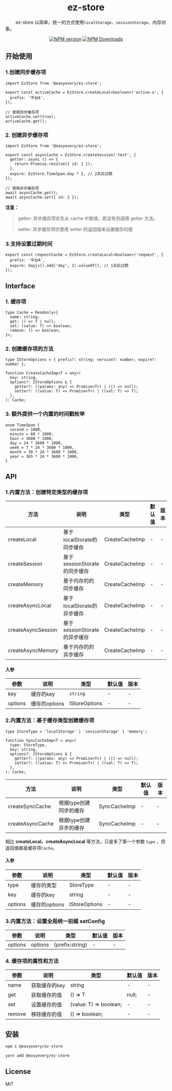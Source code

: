 <p><h1 align='center'>ez-store</h1></p>

<span style="margin-left:32px">ez-store</span> 以简单，统一的方式使用`localStorage`、`sessionStorage`、内存对象。

<p align="center">
<a href="https://www.npmjs.com/package/@easyevery/ez-store" target="__blank"><img src="https://img.shields.io/npm/v/@easyevery/ez-store?color=2B90B6&label=" alt="NPM version"></a>
<a href="https://www.npmjs.com/package/@easyevery/ez-store" target="__blank"><img alt="NPM Downloads" src="https://img.shields.io/npm/dm/@easyevery/ez-store?color=349dbe&label="></a>

</p>

## 开始使用

### 1.创建同步缓存项

```tsx | pure
import EzStore from '@easyevery/ez-store';

export const activeCache = EzStore.createLocal<boolean>('active-a', {
  prefix: '平台A',
});

// 使用同步缓存项
activeCache.set(true);
activeCache.get();
```

### 2. 创建异步缓存项

```tsx | pure
import EzStore from '@easyevery/ez-store';

export const asyncCache = EzStore.createSession('test', {
  getter: async () => {
    return Promise.resolve({ id: 1 });
  },
  expire: EzStore.TimeSpan.day * 2, // 2天后过期
});

// 使用异步缓存项
await asyncCache.get();
await asyncCache.set({ id: 2 });
```

**注意：**

> getter: 异步缓存项优先从 cache 中取值，若没有则调用 getter 方法。

> setter: 异步缓存项优使用 setter 的返回值来设置缓存的值

### 3.支持设置过期时间

```tsx | pure
export const requestCache = EzStore.createLocal<boolean>('request', {
  prefix: '平台A',
  expire: dayjs().add('day', 1).valueOf(), // 1天后过期
});
```

## Interface

### 1. 缓存项

```tsx | pure
type Cache = Readonly<{
  name: string;
  get: () => T | null;
  set: (value: T) => boolean;
  remove: () => boolean;
}>;
```

### 2. 创建缓存项的方法

```tsx | pure
type IStoreOptions = { prefix?: string; version?: number; expire?: number };

function CreateCacheImp<T = any>(
  key: string,
  options?: IStoreOptions & {
    getter?: ((params: any) => Promise<T>) | (() => null);
    setter?: ((value: T) => Promise<T>) | ((val: T) => T);
  },
): Cache;
```

### 3. 额外提供一个内置的时间戳枚举

```tsx | pure
enum TimeSpan {
  second = 1000,
  minute = 60 * 1000,
  hour = 3600 * 1000,
  day = 24 * 3600 * 1000,
  week = 7 * 24 * 3600 * 1000,
  month = 30 * 24 * 3600 * 1000,
  year = 365 * 24 * 3600 * 1000,
}
```

## API

### 1.内置方法：创建特定类型的缓存项

<!-- prettier-ignore -->
| 方法 | 说明 | 类型 | 默认值 | 版本 |
| -------- | ------------ | ------------ | ------ | ------ |
| createLocal| 基于localStorate的同步缓存     | <a>CreateCacheImp</a>     |     -  |   -    |
| createSession| 基于sessionStorate的同步缓存     | <a>CreateCacheImp</a>     |     -  |   -    |
| createMemory| 基于内存的的同步缓存     | <a>CreateCacheImp</a>     |     -  |   -    |
| createAsyncLocal| 基于localStorate的异步缓存     | <a>CreateCacheImp</a>     |     -  |   -    |
| createAsyncSession   | 基于sessionStorate的异步缓存     | <a>CreateCacheImp</a>     |     -  |   -    |
| createAsyncMemory| 基于内存的的异步缓存     | <a>CreateCacheImp</a>     |     -  |   -    |

#### 入参

<!-- prettier-ignore -->
| 参数 | 说明 | 类型 | 默认值 | 版本 |
| -------- | ------------ | ------------ | ------ | ------ |
| key      | 缓存的key     | `string`     |     -  |   -    |
| options  | 缓存的options     | <a>IStoreOptions</a>   |     -  |   -    |

### 2.内置方法：基于缓存类型创建缓存项

```tsx | pure
type StoreType = 'localStorage' | 'sessionStorage' | 'memory';

function SyncCacheImp<T = any>(
  type: StoreType,
  key: string,
  options?: IStoreOptions & {
    getter?: ((params: any) => Promise<T>) | (() => null);
    setter?: ((value: T) => Promise<T>) | ((val: T) => T);
  },
): Cache;
```

<!-- prettier-ignore -->
| 方法 | 说明 | 类型 | 默认值 | 版本 |
| -------- | ------------ | ------------ | ------ | ------ |
| createSyncCache| 根据<a>type</a>创建同步的缓存     | <a>SyncCacheImp</a>     |     -  |   -    |
| createAsyncCache| 根据<a>type</a>创建异步的缓存     | <a>SyncCacheImp</a>     |     -  |   -    |

相比 **createLocal、createAsyncLocal** 等方法，只是多了第一个参数 `type` ，但返回值都是缓存项`Cache`。

#### 入参

<!-- prettier-ignore -->
| 参数 | 说明 | 类型 | 默认值 | 版本 |
| -------- | -------------| ------------ | ------ | ------ |
| type     | 缓存的类型     | <a>StoreType</a>     |     -  |   -    |
| key      | 缓存的key     | <a>string</a>          |     -  |   -    |
| options  | 缓存的options     | <a>IStoreOptions</a>   |     -  |   -    |

### 3.内置方法：设置全局统一前缀 setConfig

<!-- prettier-ignore -->
| 参数 | 说明 | 类型 | 默认值 | 版本 |
| -------- | -------------| ------------ | ------ | ------ |
| options  | options     | <a>{prefix:string}</a>   |     -  |   -    |

### 4. 缓存项的属性和方法

<!-- prettier-ignore -->
| 参数 | 说明 | 类型 | 默认值 | 版本 |
| -------- | -------------| ------------ | ------ | ------ |
| name     | 获取缓存的key     | <a>string</a>     |     -  |   -    |
| get      | 获取缓存的值     | <a>() => T | null;</a>          |     -  |   -    |
| set      | 设置缓存的值     | <a>(value: T) => boolean;</a>   |     -  |   -    |
| remove   | 移除缓存的值     | <a>() => boolean;</a>   |     -  |   -    |

## 安装

```bash | pure
npm i @easyevery/ez-store

yarn add @easyevery/ez-store
```

## License

MIT
